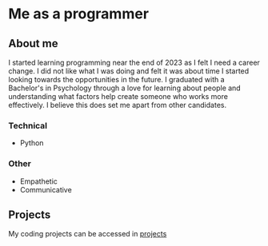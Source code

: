 # Me as a programmer

## About me 
I started learning programming near the end of 2023 as I felt I need a career change. I did not like what I was doing and 
felt it was about time I started looking towards the opportunities in the future. I graduated with a Bachelor's in Psychology through 
a love for learning about people and understanding what factors help create someone who works more effectively. I believe this does 
set me apart from other candidates. 

### Technical 
* Python

### Other 
* Empathetic
* Communicative

## Projects
My coding projects can be accessed in [projects](projects)
